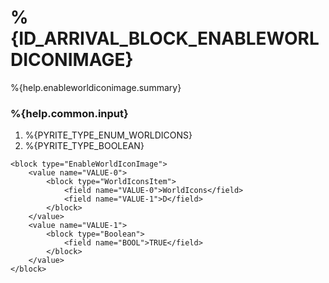 # %{ID_ARRIVAL_BLOCK_ENABLEWORLDICONIMAGE}

%{help.enableworldiconimage.summary}

### %{help.common.input}

1. %{PYRITE_TYPE_ENUM_WORLDICONS}
2. %{PYRITE_TYPE_BOOLEAN}

```
<block type="EnableWorldIconImage">
    <value name="VALUE-0">
        <block type="WorldIconsItem">
            <field name="VALUE-0">WorldIcons</field>
            <field name="VALUE-1">D</field>
        </block>
    </value>
    <value name="VALUE-1">
        <block type="Boolean">
            <field name="BOOL">TRUE</field>
        </block>
    </value>
</block>
```
